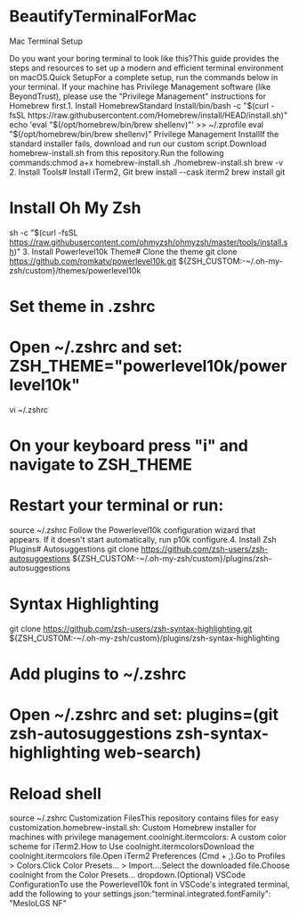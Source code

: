 # BeautifyTerminalForMac

Mac Terminal Setup

Do you want your boring terminal to look like this?This guide provides the steps and resources to set up a modern and efficient terminal environment on macOS.Quick SetupFor a complete setup, run the commands below in your terminal. If your machine has Privilege Management software (like BeyondTrust), please use the "Privilege Management" instructions for Homebrew first.1. Install HomebrewStandard Install/bin/bash -c "$(curl -fsSL https://raw.githubusercontent.com/Homebrew/install/HEAD/install.sh)"
echo 'eval "$(/opt/homebrew/bin/brew shellenv)"' >> ~/.zprofile
eval "$(/opt/homebrew/bin/brew shellenv)"
Privilege Management InstallIf the standard installer fails, download and run our custom script.Download homebrew-install.sh from this repository.Run the following commands:chmod a+x homebrew-install.sh
./homebrew-install.sh
brew -v
2. Install Tools# Install iTerm2, Git
brew install --cask iterm2
brew install git

# Install Oh My Zsh
sh -c "$(curl -fsSL https://raw.githubusercontent.com/ohmyzsh/ohmyzsh/master/tools/install.sh)"
3. Install Powerlevel10k Theme# Clone the theme
git clone https://github.com/romkatv/powerlevel10k.git ${ZSH_CUSTOM:-~/.oh-my-zsh/custom}/themes/powerlevel10k

# Set theme in .zshrc
# Open ~/.zshrc and set: ZSH_THEME="powerlevel10k/powerlevel10k"
vi ~/.zshrc
# On your keyboard press "i" and navigate to ZSH_THEME


# Restart your terminal or run:
source ~/.zshrc
Follow the Powerlevel10k configuration wizard that appears. If it doesn't start automatically, run p10k configure.4. Install Zsh Plugins# Autosuggestions
git clone https://github.com/zsh-users/zsh-autosuggestions ${ZSH_CUSTOM:-~/.oh-my-zsh/custom}/plugins/zsh-autosuggestions

# Syntax Highlighting
git clone https://github.com/zsh-users/zsh-syntax-highlighting.git ${ZSH_CUSTOM:-~/.oh-my-zsh/custom}/plugins/zsh-syntax-highlighting

# Add plugins to ~/.zshrc
# Open ~/.zshrc and set: plugins=(git zsh-autosuggestions zsh-syntax-highlighting web-search)

# Reload shell
source ~/.zshrc
Customization FilesThis repository contains files for easy customization.homebrew-install.sh: Custom Homebrew installer for machines with privilege management.coolnight.itermcolors: A custom color scheme for iTerm2.How to Use coolnight.itermcolorsDownload the coolnight.itermcolors file.Open iTerm2 Preferences (Cmd + ,).Go to Profiles > Colors.Click Color Presets... > Import....Select the downloaded file.Choose coolnight from the Color Presets... dropdown.(Optional) VSCode ConfigurationTo use the Powerlevel10k font in VSCode's integrated terminal, add the following to your settings.json:"terminal.integrated.fontFamily": "MesloLGS NF"
